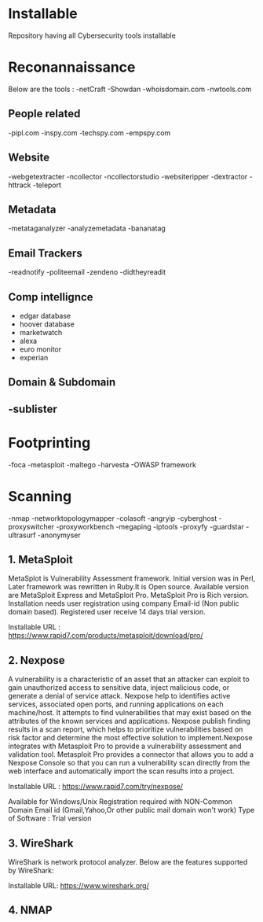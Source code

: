 # Installable
Repository having all Cybersecurity tools installable

# Reconannaissance
Below are the tools :
  -netCraft
  -Showdan
  -whoisdomain.com
  -nwtools.com
  
## People related
  -pipl.com
  -inspy.com
  -techspy.com
  -empspy.com
  
## Website 
   -webgetextracter
   -ncollector
   -ncollectorstudio
   -websiteripper
   -dextractor
   -httrack
   -teleport
   
 ## Metadata 
   -metataganalyzer
   -analyzemetadata
   -bananatag
   
 ## Email Trackers
   -readnotify
   -politeemail
   -zendeno
   -didtheyreadit
   
 ## Comp intellignce 
  - edgar database
  - hoover database
  - marketwatch
  - alexa
  - euro monitor
  - experian
 
 ## Domain & Subdomain
  -sublister
  -
  

# Footprinting
   -foca
   -metasploit
   -maltego
   -harvesta
   -OWASP framework
   

# Scanning
  -nmap
  -networktopologymapper
  -colasoft
  -angryip
  -cyberghost
  -proxyswitcher
  -proxyworkbench
  -megaping
  -iptools
  -proxyfy
  -guardstar
  -ultrasurf
  -anonymyser

 
  


## 1. MetaSploit
MetaSplot is Vulnerability Assessment framework. Initial version was in Perl, Later framework was rewritten in Ruby.It is Open source. Available version are MetaSploit Express and MetaSploit Pro. MetaSploit Pro is Rich version. Installation needs user registration using company Email-id (Non public domain based). Registered user receive 14 days trial version.

Installable URL : https://www.rapid7.com/products/metasploit/download/pro/


## 2. Nexpose
A vulnerability is a characteristic of an asset that an attacker can exploit to gain unauthorized access to sensitive data, inject malicious code, or generate a denial of service attack. Nexpose help to identifies active services, associated open ports, and running applications on each machine/host. It attempts to find vulnerabilities that may exist based on the attributes of the known services and applications. 
Nexpose publish finding results in a scan report, which helps to prioritize vulnerabilities based on risk factor and determine the most effective solution to implement.Nexpose integrates with Metasploit Pro to provide a vulnerability assessment and validation tool. Metasploit Pro provides a connector that allows you to add a Nexpose Console so that you can run a vulnerability scan directly from the web interface and automatically import the scan results into a project.

Installable URL : https://www.rapid7.com/try/nexpose/ 

Available for Windows/Unix
Registration required with NON-Common Domain Email id (Gmail,Yahoo,Or other public mail domain won't work)
Type of Software : Trial version 


## 3. WireShark
WireShark is network protocol analyzer. Below are the features supported by WireShark:


Installable URL: https://www.wireshark.org/


## 4. NMAP


